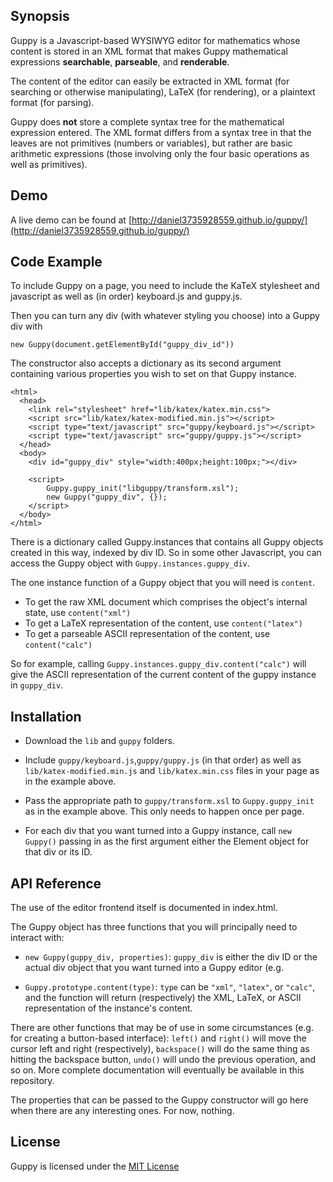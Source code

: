 ## Synopsis

Guppy is a Javascript-based WYSIWYG editor for mathematics whose
content is stored in an XML format that makes Guppy mathematical
expressions **searchable**, **parseable**, and **renderable**.

The content of the editor can easily be extracted in XML format (for
searching or otherwise manipulating), LaTeX (for rendering), or a
plaintext format (for parsing).

Guppy does **not** store a complete syntax tree for the mathematical
expression entered.  The XML format differs from a syntax tree in that
the leaves are not primitives (numbers or variables), but rather are
basic arithmetic expressions (those involving only the four basic
operations as well as primitives).

## Demo

A live demo can be found at 
[http://daniel3735928559.github.io/guppy/](http://daniel3735928559.github.io/guppy/)

## Code Example

To include Guppy on a page, you need to include the KaTeX stylesheet
and javascript as well as (in order) keyboard.js and guppy.js.

Then you can turn any div (with whatever styling you choose) into a
Guppy div with

```
new Guppy(document.getElementById("guppy_div_id"))
```

The constructor also accepts a dictionary as its second argument
containing various properties you wish to set on that Guppy instance.

```
<html>
  <head>
    <link rel="stylesheet" href="lib/katex/katex.min.css">
    <script src="lib/katex/katex-modified.min.js"></script>
    <script type="text/javascript" src="guppy/keyboard.js"></script>
    <script type="text/javascript" src="guppy/guppy.js"></script>
  </head>
  <body>
    <div id="guppy_div" style="width:400px;height:100px;"></div>
    
    <script>
        Guppy.guppy_init("libguppy/transform.xsl");
        new Guppy("guppy_div", {});
    </script>
  </body>
</html>
```

There is a dictionary called Guppy.instances that contains all Guppy
objects created in this way, indexed by div ID.  So in some other
Javascript, you can access the Guppy object with
`Guppy.instances.guppy_div`.

The one instance function of a Guppy object that you will need is
`content`.

* To get the raw XML document which comprises the object's internal state, use `content("xml")`
* To get a LaTeX representation of the content, use `content("latex")`
* To get a parseable ASCII representation of the content, use `content("calc")`

So for example, calling `Guppy.instances.guppy_div.content("calc")`
will give the ASCII representation of the current content of the guppy
instance in `guppy_div`.  

## Installation

* Download the `lib` and `guppy` folders.

* Include `guppy/keyboard.js`,`guppy/guppy.js` (in that order) as well
  as `lib/katex-modified.min.js` and `lib/katex.min.css` files in your
  page as in the example above.

* Pass the appropriate path to `guppy/transform.xsl` to `Guppy.guppy_init`
  as in the example above.  This only needs to happen once per page.

* For each div that you want turned into a Guppy instance, call `new
  Guppy()` passing in as the first argument either the Element object
  for that div or its ID.

## API Reference

The use of the editor frontend itself is documented in index.html.  

The Guppy object has three functions that you will principally need to
interact with:

* `new Guppy(guppy_div, properties)`: `guppy_div` is either the div ID
  or the actual div object that you want turned into a Guppy editor (e.g. 

* `Guppy.prototype.content(type)`: `type` can be `"xml"`, `"latex"`,
  or `"calc"`, and the function will return (respectively) the XML,
  LaTeX, or ASCII representation of the instance's content.

There are other functions that may be of use in some circumstances
(e.g. for creating a button-based interface): `left()` and `right()`
will move the cursor left and right (respectively), `backspace()` will
do the same thing as hitting the backspace button, `undo()` will undo
the previous operation, and so on.  More complete documentation will
eventually be available in this repository.

The properties that can be passed to the Guppy constructor will go
here when there are any interesting ones.  For now, nothing.

## License

Guppy is licensed under the [MIT License](http://opensource.org/licenses/MIT)
